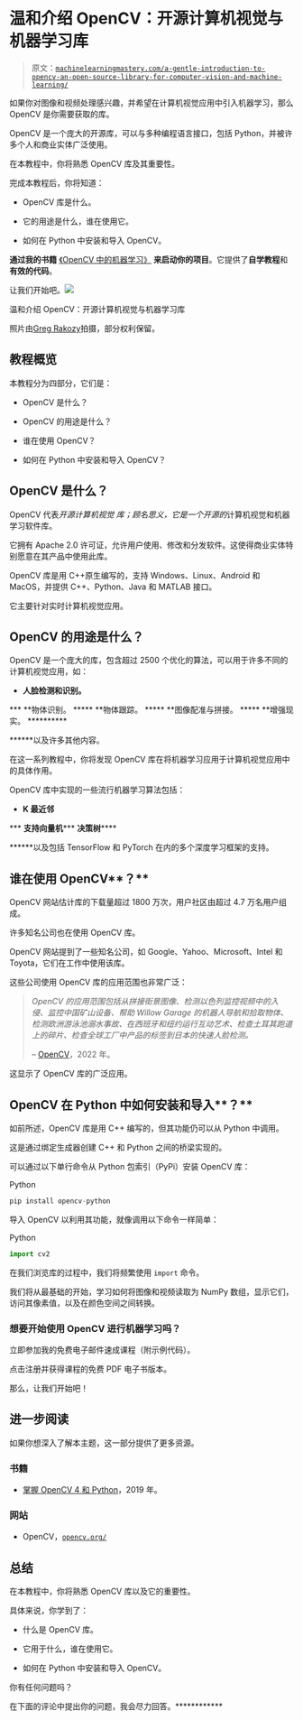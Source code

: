 # 温和介绍 OpenCV：开源计算机视觉与机器学习库

> 原文：[`machinelearningmastery.com/a-gentle-introduction-to-opencv-an-open-source-library-for-computer-vision-and-machine-learning/`](https://machinelearningmastery.com/a-gentle-introduction-to-opencv-an-open-source-library-for-computer-vision-and-machine-learning/)

如果你对图像和视频处理感兴趣，并希望在计算机视觉应用中引入机器学习，那么 OpenCV 是你需要获取的库。

OpenCV 是一个庞大的开源库，可以与多种编程语言接口，包括 Python，并被许多个人和商业实体广泛使用。

在本教程中，你将熟悉 OpenCV 库及其重要性。

完成本教程后，你将知道：

+   OpenCV 库是什么。

+   它的用途是什么，谁在使用它。

+   如何在 Python 中安装和导入 OpenCV。

**通过我的书籍** [《OpenCV 中的机器学习》](https://machinelearning.samcart.com/products/machine-learning-opencv/) **来启动你的项目**。它提供了**自学教程**和**有效的代码**。

让我们开始吧。![](https://machinelearningmastery.com/wp-content/uploads/2022/12/opencv_intro_cover-scaled.jpg)

温和介绍 OpenCV：开源计算机视觉与机器学习库

照片由[Greg Rakozy](https://unsplash.com/photos/oMpAz-DN-9I)拍摄，部分权利保留。

## **教程概览**

本教程分为四部分，它们是：

+   OpenCV 是什么？

+   OpenCV 的用途是什么？

+   谁在使用 OpenCV？

+   如何在 Python 中安装和导入 OpenCV？

## **OpenCV 是什么？**

OpenCV 代表*开源计算机视觉* *库；顾名思义，它是一个开源的*计算机视觉和机器学习软件库。

它拥有 Apache 2.0 许可证，允许用户使用、修改和分发软件。这使得商业实体特别愿意在其产品中使用此库。

OpenCV 库是用 C++原生编写的，支持 Windows、Linux、Android 和 MacOS，并提供 C++、Python、Java 和 MATLAB 接口。

它主要针对实时计算机视觉应用。

## **OpenCV 的用途是什么？**

OpenCV 是一个庞大的库，包含超过 2500 个优化的算法，可以用于许多不同的计算机视觉应用，如：

+   **人脸检测和识别。**

***   **物体识别。 *****   **物体跟踪。 *****   **图像配准与拼接。 *****   **增强现实。 **********

******以及许多其他内容。

在这一系列教程中，你将发现 OpenCV 库在将机器学习应用于计算机视觉应用中的具体作用。

OpenCV 库中实现的一些流行机器学习算法包括：

+   **K 最近邻**

***   **支持向量机*****   **决策树******

******以及包括 TensorFlow 和 PyTorch 在内的多个深度学习框架的支持。

## **谁在使用 OpenCV****？**

OpenCV 网站估计库的下载量超过 1800 万次，用户社区由超过 4.7 万名用户组成。

许多知名公司也在使用 OpenCV 库。

OpenCV 网站提到了一些知名公司，如 Google、Yahoo、Microsoft、Intel 和 Toyota，它们在工作中使用该库。

这些公司使用 OpenCV 库的应用范围也非常广泛：

> *OpenCV 的应用范围包括从拼接街景图像、检测以色列监控视频中的入侵、监控中国矿山设备、帮助 Willow Garage 的机器人导航和拾取物体、检测欧洲游泳池溺水事故、在西班牙和纽约运行互动艺术、检查土耳其跑道上的碎片、检查全球工厂中产品的标签到日本的快速人脸检测。*
> 
> *–* [OpenCV](https://opencv.org/about/)，2022 年。

这显示了 OpenCV 库的广泛应用。

## **OpenCV 在 Python 中如何安装和导入****？**

如前所述，OpenCV 库是用 C++ 编写的，但其功能仍可以从 Python 中调用。

这是通过绑定生成器创建 C++ 和 Python 之间的桥梁实现的。

可以通过以下单行命令从 Python 包索引（PyPi）安装 OpenCV 库：

Python

```py
pip install opencv-python
```

导入 OpenCV 以利用其功能，就像调用以下命令一样简单：

Python

```py
import cv2
```

在我们浏览库的过程中，我们将频繁使用 `import` 命令。

我们将从最基础的开始，学习如何将图像和视频读取为 NumPy 数组，显示它们，访问其像素值，以及在颜色空间之间转换。

### 想要开始使用 OpenCV 进行机器学习吗？

立即参加我的免费电子邮件速成课程（附示例代码）。

点击注册并获得课程的免费 PDF 电子书版本。

那么，让我们开始吧！

## **进一步阅读**

如果你想深入了解本主题，这一部分提供了更多资源。

### **书籍**

+   [掌握 OpenCV 4 和 Python](https://www.amazon.com/Mastering-OpenCV-Python-practical-processing/dp/1789344913)，2019 年。

### **网站**

+   OpenCV，[`opencv.org/`](https://opencv.org/)

## **总结**

在本教程中，你将熟悉 OpenCV 库以及它的重要性。

具体来说，你学到了：

+   什么是 OpenCV 库。

+   它用于什么，谁在使用它。

+   如何在 Python 中安装和导入 OpenCV。

你有任何问题吗？

在下面的评论中提出你的问题，我会尽力回答。************
